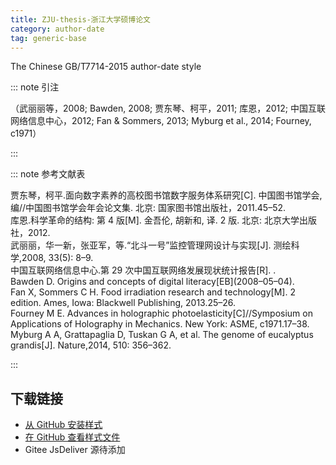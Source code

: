 ```yaml
---
title: ZJU-thesis-浙江大学硕博论文
category: author-date
tag: generic-base
---
```


<!-- 此文件由脚本自动生成，请勿手动修改！ -->

The Chinese GB/T7714-2015 author-date style


::: note 引注

（武丽丽等，2008; Bawden, 2008; 贾东琴、柯平，2011; 库恩，2012; 中国互联网络信息中心，2012; Fan &#38; Sommers, 2013; Myburg et al., 2014; Fourney, c1971）

:::



::: note 参考文献表

  <div class="csl-bib-body">
  <div class="csl-entry second-field-align-false hangingindent-true " >贾东琴，柯平.面向数字素养的高校图书馆数字服务体系研究[C]. 中国图书馆学会, 编//中国图书馆学会年会论文集. 北京: 国家图书馆出版社，2011.45–52.</div> 
  <div class="csl-entry second-field-align-false hangingindent-true " >库恩.科学革命的结构: 第 4 版[M]. 金吾伦, 胡新和, 译. 2 版. 北京: 北京大学出版社，2012.</div> 
  <div class="csl-entry second-field-align-false hangingindent-true " >武丽丽，华一新，张亚军，等.“北斗一号”监控管理网设计与实现[J]. 测绘科学,2008, 33(5): 8–9.</div> 
  <div class="csl-entry second-field-align-false hangingindent-true " >中国互联网络信息中心.第 29 次中国互联网络发展现状统计报告[R]. .</div> 
  <div class="csl-entry second-field-align-false hangingindent-true " >Bawden D. Origins and concepts of digital literacy[EB](2008–05–04).</div> 
  <div class="csl-entry second-field-align-false hangingindent-true " >Fan X, Sommers C H. Food irradiation research and technology[M]. 2 edition. Ames, Iowa: Blackwell Publishing, 2013.25–26.</div> 
  <div class="csl-entry second-field-align-false hangingindent-true " >Fourney M E. Advances in holographic photoelasticity[C]//Symposium on Applications of Holography in Mechanics. New York: ASME, c1971.17–38.</div> 
  <div class="csl-entry second-field-align-false hangingindent-true " >Myburg A A, Grattapaglia D, Tuskan G A, et al. The genome of eucalyptus grandis[J]. <i><span style="font-style:normal;">Nature</span></i>,2014, 510: 356–362.</div> 
  </div>


:::

<!-- more --> 

## 下载链接

- [从 GitHub 安装样式](https://github.com/zotero-cn/styles/./raw/main/src/415zju-thesis/415zju-thesis.csl) 
- [在 GitHub 查看样式文件](https://github.com/zotero-cn/styles/./tree/main/src/415zju-thesis/415zju-thesis.csl) 
- Gitee JsDeliver 源待添加

